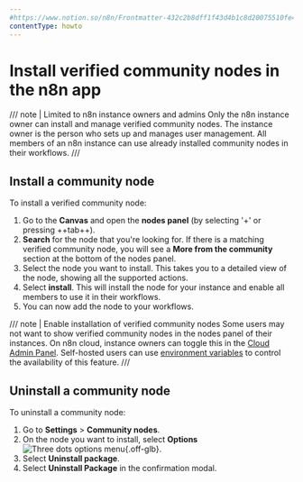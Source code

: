 ```yaml
---
#https://www.notion.so/n8n/Frontmatter-432c2b8dff1f43d4b1c8d20075510fe4
contentType: howto
---
```


# Install verified community nodes in the n8n app

/// note | Limited to n8n instance owners and admins
Only the n8n instance owner can install and manage verified community nodes. The instance owner is the person who sets up and manages user management. All members of an n8n instance can use already installed community nodes in their workflows.
///

## Install a community node

To install a verified community node:

1. Go to the **Canvas** and open the **nodes panel** (by selecting '+' or pressing ++tab++).
2. **Search** for the node that you're looking for. If there is a matching verified community node, you will see a **More from the community** section at the bottom of the nodes panel.
3. Select the node you want to install. This takes you to a detailed view of the node, showing all the supported actions.
4. Select **install**. This will install the node for your instance and enable all members to use it in their workflows.
5. You can now add the node to your workflows.

/// note | Enable installation of verified community nodes
Some users may not want to show verified community nodes in the nodes panel of their instances. On n8n cloud, instance owners can toggle this in the [Cloud Admin Panel](/manage-cloud/cloud-admin-dashboard.md). Self-hosted users can use [environment variables](/hosting/configuration/environment-variables/nodes.md) to control the availability of this feature.
///

## Uninstall a community node

To uninstall a community node:

1. Go to **Settings** > **Community nodes**.
2. On the node you want to install, select **Options** <span class="inline-image">![Three dots options menu](/_images/common-icons/three-dot-options-menu.png){.off-glb}</span>.
3. Select **Uninstall package**.
4. Select **Uninstall Package** in the confirmation modal.
